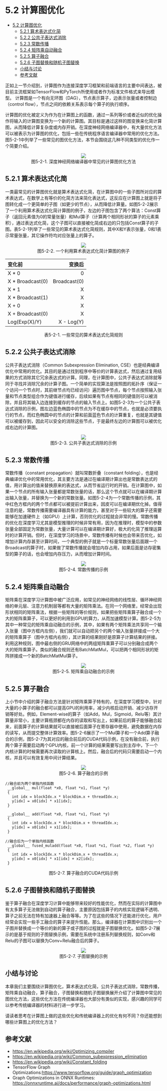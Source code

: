 <!--Copyright © Microsoft Corporation. All rights reserved.
  适用于[License](https://github.com/microsoft/AI-System/blob/main/LICENSE)版权许可-->

# 5.2 计算图优化

- [5.2 计算图优化](#52-计算图优化)
  - [5.2.1 算术表达式化简](#521-算术表达式化简)
  - [5.2.2 公共子表达式消除](#522-公共子表达式消除)
  - [5.2.3 常数传播](#523-常数传播)
  - [5.2.4 矩阵乘自动融合](#524-矩阵乘自动融合)
  - [5.2.5 算子融合](#525-算子融合)
  - [5.2.6 子图替换和随机子图替换](#526-子图替换和随机子图替换)
  - [小结与讨论](#小结与讨论)
  - [参考文献](#参考文献)


正如上一节介绍到，计算图作为连接深度学习框架和前端语言的主要中间表达，被目前主流框架如TensorFlow和PyTorch所使用或者作为标准文件格式来导出模型。
计算图是一个有向无环图（DAG），节点表示算子，边表示张量或者控制边（control flow），节点之间的依赖关系表示每个算子的执行顺序。

计算图的优化被定义为作为在计算图上的函数，通过一系列等价或者近似的优化操作将输入的计算图变换为一个新的计算图。其目标是通过这样的图变换来化简计算图，从而降低计算复杂度或内存开销。在深度神经网络编译器中，有大量优化方法可以被表示为计算图的优化，包括一些在传统程序语言编译器中常用的优化方法。图5-2-1中列举了一些常见的图优化方法，本节会围绕这几种不同类型的优化作一个简要介绍。

<center> <img src="./img/5-2-1-graph_opt.png" /></center>
<center>图5-2-1. 深度神经网络编译器中常见的计算图优化方法</center>

## 5.2.1 算术表达式化简
一类最常见的计算图优化就是算术表达式化简，在计算图中的一些子图所对应的算术表达式，在数学上有等价的化简方法来简化表达式，这反应在计算图上就是将子图转化成一个更简单的子图（如更少的节点），从而降低计算量。如图5-2-2展示了一个利用算术表达式化简计算图的例子，左边的子图包含了两个算法：Const算子（返回元素值为0的常量张量）和Mul算子（计算两个相同形状的算子的元素乘积），通过表达式化简，这个子图可以直接被化简成右边的只包括Const算子的子图。表5-2-1列举了一些常见的算术表达式化简规则，其中X和Y表示张量，0和1表示常量张量，其它操作符均对应张量上的算子。

<center> <img src="./img/5-2-2-simp.png"  /></center>
<center>图5-2-2. 一个利用算术表达式化简计算图的例子</center>

<center>

| 变化前 | 变换后 | 
| :-----| ----: | 
| X * 0 | 0 | 
| X * Broadcast(0) | Broadcast(0)| 
| X * 1 | X |
| X * Broadcast(1) | X |
| X + 0 | X |
| X + Broadcast(0) | X |
| Log(Exp(X)/Y) | X - Log(Y) |
</center>
<center>表5-2-1. 一些常见的算术表达式化简规则</center>

## 5.2.2 公共子表达式消除
公共子表达式消除（Common Subexpression Elimination, CSE）也是经典编译优化中常用的优化。其目的是通过找到程序中等价的计算表达式，然后通过复用结果的方式消除其它冗余表达式的计算。同理，在计算图中，公共子表达式消除就等同于寻找并消除冗余的计算子图。一个简单的实现算法是按照图的拓扑序（保证一个访问一个节点时，其前继节点均已经访问）遍历图中节点，每个节点按照输入张量和节点类型组合作为键值进行缓存，后续如果有节点有相同的键值则可以被消除，并且将其输入边连接到缓存的节点的输入节点上。如图5-2-3为一个公共子表达式消除的示例，图左边蓝色椭圆中的节点为不在缓存中的节点，也就是必须要执行的节点，而红色椭圆中的节点的计算和前面蓝色节点的计算重复，也就是其键值可以被缓存到，因此可以安全的消除这些节点，于是最终左边的计算图可以被优化成右边的计算图。

<center> <img src="./img/5-2-3-cse.png" /></center>
<center>图5-2-3. 公共子表达式消除的示例</center>

## 5.2.3 常数传播
常数传播（constant propagation）就叫常数折叠（constant folding），也是经典编译优化中的常用优化，其主要方法是通过在编译期计算出也是常数表达式的值，用计算出的值来替换原来的表达式，从而节省运行时的开销。在计算图中，如果一个节点的所有输入张量都是常数张量的话，那么这个节点就可以在编译期计算出输入张量，并替换为一个新的常数张量。如图5-2-4为一个常数传播的示例，其中红色方框内的两个节点都可以被提前计算出来，因皮可以在编译期优化掉。值得注意的是，常数传播需要编译器具有计算的能力，甚至对于一些较大的算子还需要能够在加速硬件上（如GPU）上计算，否则优化的过程就会非常的慢。常数传播的优化在深度学习尤其是模型推理的时候非常有用，因为在推理时，模型中的参数张量全部固定为常数张量，大量计算可以在编译期计算好，极大的化简了推理运算时的计算开销。但时，在深度学习的场景中，常数传播有时候也会带来否优化，如增加计算内存甚至计算时间，一个典型的例子就是一个标量常数张量后面跟一个Broadcast的算子时，如果做了常数传播就会增加内存占用，如果后面是访存密集型的算子的话，也会增加内存压力，从而增加计算时间。

<center> <img src="./img/5-2-4-cf.png"  /></center>
<center>图5-2-4. 常数传播的示例</center>

## 5.2.4 矩阵乘自动融合
矩阵乘在深度学习计算图中被广泛应用，如常见的神经网络的线性层、循环神经网络的单元层、注意力机制层等都有大量的矩阵乘法。在同一个网络里，经常会出现形状相同的矩阵乘法，根据一些矩阵的等价规则，如果把些矩阵乘算子融合成一个大的矩阵乘算子，可以更好的利用到GPU的算力，从而加速模型计算。图5-2-5为其中一种常见的矩阵乘自动融合的示例，其中，如果有两个矩阵乘法共享同一个输入张量（图中方框内左侧），我们就可以自动把另个的两个输入张量拼接成一个大的矩阵乘算子（图中方框内右侧），其计算的结果刚好是原算子计算结果的拼接。利用这种规则，图中最右侧的GRU网络中的两组矩阵乘算子可以分别融合成两个大的矩阵乘算子。类似的融合规则还有BatchMatMul，可以把两个相同形状的矩阵拼接成一个新的BatchMatMul算子。

<center> <img src="./img/5-2-5-gemm.png"  /></center>
<center>图5-2-5. 矩阵乘自动融合的示例</center>

## 5.2.5 算子融合
上小节中介绍的算子融合方法是针对矩阵乘算子特有的，在深度学习模型中，针对大量的小算子的融合都可以提高GPU的利用率，减少内核启动开销、减少访存开销等好处。例如，Element-wise的算子（如Add，Mul，Sigmoid，Relu等）其计算量非常小，主要计算瓶颈都在内存的读取和写出上，如果前后的算子能够融合起来，前面算子的计算结果就可以直接被后面算子在寄存器中使用，避免数据在内存的读写，从而提交整体计算效率。图5-2-6展示了一个Mul算子和一个Add算子融合的示例，图5-2-7为其对应的融合前后的CUDA代码示例，在没有融合前，执行两个算子需要启动两个GPU内核，前一个计算的结果需要写出到主存中，下一个内核计算的时候需要再次读取的计算核上。然后，融合后的代码只需要启动一个内核，并且可以有效复用中间计算结果。

<center> <img src="./img/5-2-6-fusion.png"  /></center>
<center>图5-2-6. 算子融合的示例</center>


```
//融合前为两个单独内核函数
 __global__ mul(float *x0, float *x1, float *y)
 {
   int idx = blockIdx.x * blockDim.x + threadIdx.x;
   y[idx] = x0[idx] * x1[idx];
 }

 __global__ add(float *x0, float *x1, float *y)
 {
   int idx = blockIdx.x * blockDim.x + threadIdx.x;
   y[idx] = x0[idx] + x1[idx];
 }
```
```
//融合后为一个单独内核函数
 __global__ fused_muladd(float *x0, float *x1, float *x2, float *y)
 {
   int idx = blockIdx.x * blockDim.x + threadIdx.x;
   y[idx] = x0[idx] * x1[idx] + x2[idx];
 }
```


<center>图5-2-7. 算子融合的CUDA代码示例</center>

## 5.2.6 子图替换和随机子图替换
鉴于算子融合在深度学习计算中能够带来较好的性能优化，然而在实际的计算图中有太多算子无法做到自动的算子融合，主要原因包括算子的内核实现逻辑不透明、算子之前无法在特有加速器上融合等等。为了在这些的情况下还能进行优化，用户经常会实现一些手工融合的算子来提升性能。那么，编译器在计算图中识别出一个子图并替换成一个等价的新的算子或子图的过程就是子图替换优化。如图5-2-7展示的是基于规则的子图替换示例，需要在系统中注册系列替换规则，如Conv和Relu的子图可以替换为Conv+Relu融合后的算子。


<center> <img src="./img/5-2-8-replace.png"  /></center>
<center>图5-2-7. 子图替换的示例</center>

## 小结与讨论

本章我们主要围绕计算图优化，算术表达式化简，公共子表达式消除，常数传播，矩阵乘自动融合，算子融合，子图替换和随机子图替换展开介绍了计算图中常见的图优化方法，这些优化方法在传统编译器也大部分有类似的实现，感兴趣的同学可以参考传统编译器的材料进行进一步学习。

请读者思考在计算图上做的这些优化和传统编译器上的优化有何不同？你还能想到哪些计算图上的优化方法？

## 参考文献

- https://en.wikipedia.org/wiki/Optimizing_compiler
- https://en.wikipedia.org/wiki/Common_subexpression_elimination
- https://en.wikipedia.org/wiki/Constant_folding
- TensorFlow Graph Optimizations:https://www.tensorflow.org/guide/graph_optimization
- Graph Optimizations in ONNX Runtimes: https://onnxruntime.ai/docs/performance/graph-optimizations.html
